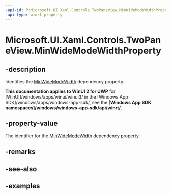 ```yaml
---
-api-id: P:Microsoft.UI.Xaml.Controls.TwoPaneView.MinWideModeWidthProperty
-api-type: winrt property
---
```


<!-- Property syntax.
public DependencyProperty MinWideModeWidthProperty { get; }
-->

# Microsoft.UI.Xaml.Controls.TwoPaneView.MinWideModeWidthProperty

## -description

Identifies the [MinWideModeWidth](twopaneview_minwidemodewidth.md) dependency property.

**This documentation applies to WinUI 2 for UWP** for [WinUI]/windows/apps/winui/winui3/ in the [Windows App SDK]/windows/apps/windows-app-sdk/, see the **[Windows App SDK namespaces]/windows/windows-app-sdk/api/winrt/**.

## -property-value

The identifier for the [MinWideModeWidth](twopaneview_minwidemodewidth.md) dependency property.

## -remarks

## -see-also

## -examples

